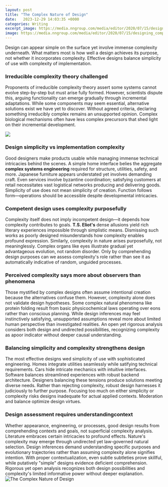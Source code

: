 ```yaml
---
layout: post
title: "The Complex Nature of Design"
date:   2023-12-29 14:03:35 +0000
categories: Writing
excerpt_image: https://media.nngroup.com/media/editor/2020/07/15/designing_complex_apps_5_layers_of_complexity.png
image: https://media.nngroup.com/media/editor/2020/07/15/designing_complex_apps_5_layers_of_complexity.png
---
```


Design can appear simple on the surface yet involve immense complexity underneath. What matters most is how well a design achieves its purpose, not whether it incorporates complexity. Effective designs balance simplicity of use with complexity of implementation.
### **Irreducible complexity theory challenged** 
Proponents of irreducible complexity theory assert some systems cannot evolve step-by-step but must arise fully formed. However, scientists dispute this, arguing functionality can emerge gradually through incremental adaptations. While some components may seem essential, alternative solutions exist we have yet to discover. Without agreed criteria, declaring something irreducibly complex remains an unsupported opinion. Complex biological mechanisms often have less complex precursors that shed light on their incremental development.

![](https://clevelanddesign.com/wp-content/uploads/2020/09/the-golden-ratio-teaser-980x735.jpg)
### **Design simplicity vs implementation complexity**
Good designers make products usable while managing immense technical intricacies behind the scenes. A simple home interface belies the aggregate **complex systems engineering** required for structure, utilities, safety, and more. Japanese furniture appears understated yet involves demanding craft. Even services involve byzantine coordination; satisfying customers at retail necessitates vast logistical networks producing and delivering goods. Simplicity of use does not mean simplicity of creation. Function follows form—operations should be accessible despite developmental intricacies. 
### **Competent design uses complexity purposefully**  
Complexity itself does not imply incompetent design—it depends how complexity contributes to goals. **T.S. Eliot's** dense allusions yield rich literary experiences impossible through simplistic means. Dismissing such works as poorly designed misunderstands how complexity enables profound expression. Similarly, complexity in nature arises purposefully, not meaninglessly. Complex organs like eyes illustrate gradual yet advantageous evolution, not random disorder. Only by comprehending design purposes can we assess complexity's role rather than see it as automatically indicative of random, unguided processes.
### **Perceived complexity says more about observers than phenomena**
Those mystified by complex designs often assume intentional creation because the alternatives confuse them. However, complexity alone does not validate design hypotheses. Some complex natural phenomena like protein folding result from basic physicochemical laws operating over eons rather than conscious planning. While design inferences may feel instinctively satisfying, unsupported assumptions reveal more about limited human perspective than investigated realities. An open yet rigorous analysis considers both design and undirected possibilities, recognizing complexity as apoor indicator without deeper causal understanding.
### **Balancing simplicity and complexity strengthens design** 
The most effective designs wed simplicity of use with sophisticated engineering. Homes integrate utilities seamlessly while satifying technical requirements. Cars hide intricate mechanics with intuitive interfaces. Software balances streamlined experiences with robust backend architecture. Designers balancing these tensions produce solutions meeting diverse needs. Rather than rejecting complexity, robust design harnesses it judiciously to further purpose. Focusing too much on either simplicity or complexity risks designs inadequate for actual applied contexts. Moderation and balance optimize design virtues.
### **Design assessment requires understandingcontext**
Whether appearance, engineering, or processes, good design results from comprehending contexts and goals, not superficial complexity analysis. Literature embraces certain intricacies to profound effects. Nature's complexity may emerge through undirected yet law-governed natural selection. Design inferences demand understanding specific purposes and evolutionary trajectories rather than assuming complexity alone signifies intention. With proper contextualization, even subtle subtleties prove skillful, while putatively "simple" designs evidence deficient comprehension. Rigorous yet open analysis recognizes both design possibilities and complexity's limited informative power without deeper explanation.
 ![The Complex Nature of Design](https://media.nngroup.com/media/editor/2020/07/15/designing_complex_apps_5_layers_of_complexity.png)